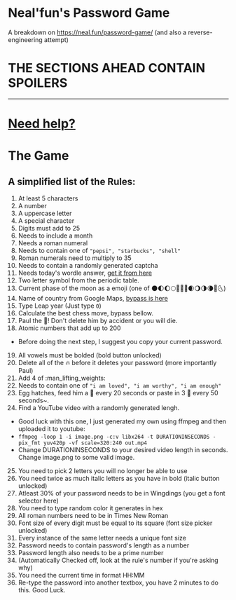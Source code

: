 # Neal'fun's Password Game
A breakdown on https://neal.fun/password-game/
(and also a reverse-engineering attempt)

# THE SECTIONS AHEAD CONTAIN SPOILERS

---

# [Need help?](CHEATS.md)

# The Game

## A simplified list of the Rules:

1. At least 5 characters
2. A number
3. A uppercase letter
4. A special character
5. Digits must add to 25
6. Needs to include a month
7. Needs a roman numeral
8. Needs to contain one of `"pepsi", "starbucks", "shell"`
9. Roman numerals need to multiply to 35
10. Needs to contain a randomly generated captcha
11. Needs today's wordle answer, [get it from here](CHEATS.md)
12. Two letter symbol from the periodic table.
13. Current phase of the moon as a emoji (one of :new_moon::first_quarter_moon::waxing_gibbous_moon::full_moon::crescent_moon::first_quarter_moon_with_face::full_moon_with_face::waxing_crescent_moon::waning_gibbous_moon::last_quarter_moon::waning_crescent_moon::new_moon_with_face::last_quarter_moon_with_face:)
14. Name of country from Google Maps, [bypass is here](CHEATS.md)
15. Type Leap year (Just type `0`)
16. Calculate the best chess move, bypass bellow.
17. Paul the :egg:! Don't delete him by accident or you will die.
18. Atomic numbers that add up to 200
- Before doing the next step, I suggest you copy your current password.
19. All vowels must be bolded (bold button unlocked)
20. Delete all of the :fire: before it deletes your password (more importantly Paul)
21. Add 4 of :man_lifting_weights: 
22. Needs to contain one of `"i am loved", "i am worthy", "i am enough"`
23. Egg hatches, feed him a :bug: every 20 seconds or paste in 3 :bug: every 50 seconds~.
24. Find a YouTube video with a randomly generated lengh.
  - Good luck with this one, I just generated my own using ffmpeg and then uploaded it to youtube:
  - `ffmpeg -loop 1 -i image.png -c:v libx264 -t DURATIONINSECONDS -pix_fmt yuv420p -vf scale=320:240 out.mp4`
  - Change DURATIONINSECONDS to your desired video length in seconds. Change image.png to some valid image.
25. You need to pick 2 letters you will no longer be able to use
26. You need twice as much italic letters as you have in bold (italic button unlocked)
27. Atleast 30% of your password needs to be in Wingdings (you get a font selector here)
28. You need to type random color it generates in hex
29. All roman numbers need to be in Times New Roman
30. Font size of every digit must be equal to its square (font size picker unlocked)
31. Every instance of the same letter needs a unique font size
32. Password needs to contain password's length as a number
33. Password length also needs to be a prime number
34. (Automatically Checked off, look at the rule's number if you're asking why)
35. You need the current time in format HH:MM
36. Re-type the password into another textbox, you have 2 minutes to do this. Good Luck.
